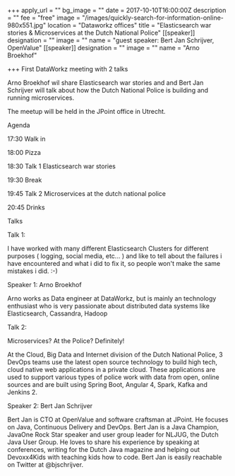 +++
apply_url = ""
bg_image = ""
date = 2017-10-10T16:00:00Z
description = ""
fee = "free"
image = "/images/quickly-search-for-information-online-980x551.jpg"
location = "Dataworkz offices"
title = "Elasticsearch war stories & Microservices at the Dutch National Police"
[[speaker]]
designation = ""
image = ""
name = "guest speaker: Bert Jan Schrijver, OpenValue"
[[speaker]]
designation = ""
image = ""
name = "Arno Broekhof"

+++
First DataWorkz meeting with 2 talks

Arno Broekhof wil share Elasticsearch war stories and and Bert Jan Schrijver will talk about how the Dutch National Police is building and running microservices.

The meetup will be held in the JPoint office in Utrecht.

Agenda

17:30 Walk in

18:00 Pizza

18:30 Talk 1 Elasticsearch war stories

19:30 Break

19:45 Talk 2 Microservices at the dutch national police

20:45 Drinks

Talks

Talk 1:

I have worked with many different Elasticsearch Clusters for different purposes ( logging, social media, etc... ) and like to tell about the failures i have encountered and what i did to fix it, so people won't make the same mistakes i did. :-)

Speaker 1: Arno Broekhof

Arno works as Data engineer at DataWorkz, but is mainly an technology enthusiast who is very passionate about distributed data systems like Elasticsearch, Cassandra, Hadoop

Talk 2:

Microservices? At the Police? Definitely!

At the Cloud, Big Data and Internet division of the Dutch National Police, 3 DevOps teams use the latest open source technology to build high tech, cloud native web applications in a private cloud. These applications are used to support various types of police work with data from open, online sources and are built using Spring Boot, Angular 4, Spark, Kafka and Jenkins 2.

Speaker 2: Bert Jan Schrijver

Bert Jan is CTO at OpenValue and software craftsman at JPoint. He focuses on Java, Continuous Delivery and DevOps. Bert Jan is a Java Champion, JavaOne Rock Star speaker and user group leader for NLJUG, the Dutch Java User Group. He loves to share his experience by speaking at conferences, writing for the Dutch Java magazine and helping out Devoxx4Kids with teaching kids how to code. Bert Jan is easily reachable on Twitter at @bjschrijver.